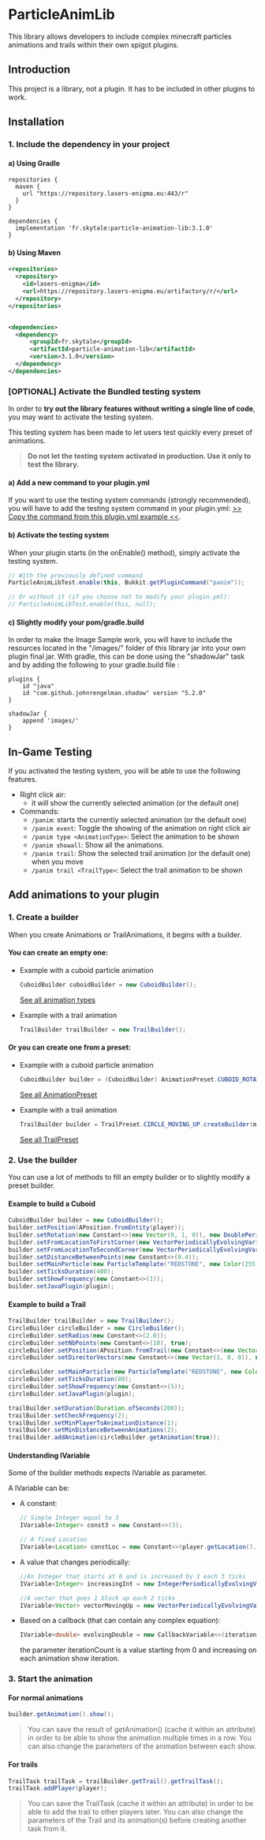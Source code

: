 # ParticleAnimLib

This library allows developers to include complex minecraft particles animations and trails within their own spigot plugins.

## Introduction

This project is a library, not a plugin. It has to be included in other plugins to work.

## Installation

### 1. Include the dependency in your project

#### a) Using Gradle

```properties
repositories {
  maven {
    url "https://repository.lasers-enigma.eu:443/r"
  }
}

dependencies {
  implementation 'fr.skytale:particle-animation-lib:3.1.0'
}
```

#### b) Using Maven

```xml
<repositories>
  <repository>
    <id>lasers-enigma</id>
    <url>https://repository.lasers-enigma.eu/artifactory/r/</url>
  </repository>
</repositories>


<dependencies>
  <dependency>
      <groupId>fr.skytale</groupId>
      <artifactId>particle-animation-lib</artifactId>
      <version>3.1.0</version>
  </dependency>
</dependencies>    
```

### [OPTIONAL] Activate the Bundled testing system

In order to **try out the library features without writing a single line of code**, you may want to activate the testing system.

This testing system has been made to let users test quickly every preset of animations.

> **Do not let the testing system activated in production. Use it only to test the library.**

#### a) Add a new command to your plugin.yml

If you want to use the testing system commands (strongly recommended), you will have to add the testing system command in your plugin.yml:
[>> Copy the command from this plugin.yml example <<](https://gitlab.com/skytale_/skytale-mc/particleanimlibtest/-/blob/master/src/main/resources/plugin.yml).

#### b) Activate the testing system

When your plugin starts (in the onEnable() method), simply activate the testing system.

```java
// With the previously defined command
ParticleAnimLibTest.enable(this, Bukkit.getPluginCommand("panim"));

// Or without it (if you choose not to modify your plugin.yml):
// ParticleAnimLibTest.enable(this, null);
```

#### c) Slightly modify your pom/gradle.build

In order to make the Image Sample work, you will have to include the resources located in the "/images/" folder of this library jar into your own plugin final jar.
With gradle, this can be done using the "shadowJar" task and by adding the following to your gradle.build file :

```properties
plugins {
    id "java"
    id "com.github.johnrengelman.shadow" version "5.2.0"
}

shadowJar {
    append 'images/'
}
```

## In-Game Testing

If you activated the testing system, you will be able to use the following features.

* Right click air:
  * it will show the currently selected animation (or the default one)
* Commands:
  * `/panim`: starts the currently selected animation (or the default one)
  * `/panim event`: Toggle the showing of the animation on right click air
  * `/panim type <AnimationType>`: Select the animation to be shown
  * `/panim showall`: Show all the animations.
  * `/panim trail`: Show the selected trail animation (or the default one) when you move
  * `/panim trail <TrailType>`: Select the trail animation to be shown

## Add animations to your plugin

### 1. Create a builder

When you create Animations or TrailAnimations, it begins with a builder. 

#### You can **create an empty one**:
* Example with a cuboid particle animation
    ```java
    CuboidBuilder cuboidBuilder = new CuboidBuilder();
    ```
    [See all animation types](https://gitlab.com/skytale_/skytale-mc/particleanimlib/-/tree/master/src/main/java/fr/skytale/particleanimlib/animation/animation)
  

* Example with a trail animation
    ```java
    TrailBuilder trailBuilder = new TrailBuilder();
    ```
  
#### Or you can **create one from a preset**:
  * Example with a cuboid particle animation
    ```java
    CuboidBuilder builder = (CuboidBuilder) AnimationPreset.CUBOID_ROTATING.createBuilder();
    ```
    [See all AnimationPreset](https://gitlab.com/skytale_/skytale-mc/particleanimlib/-/tree/master/src/main/java/fr/skytale/particleanimlib/animation/attribute/AnimationPreset.java)
  

  * Example with a trail animation
    ```java
    TrailBuilder builder = TrailPreset.CIRCLE_MOVING_UP.createBuilder(myPluginMainClass);
    ```
    [See all TrailPreset](https://gitlab.com/skytale_/skytale-mc/particleanimlib/-/tree/master/src/main/java/fr/skytale/particleanimlib/trail/attribute/TrailPreset.java)

### 2. Use the builder 

You can use a lot of methods to fill an empty builder or to slightly modify a preset builder.

#### Example to build a Cuboid

```java
CuboidBuilder builder = new CuboidBuilder();
builder.setPosition(APosition.fromEntity(player));
builder.setRotation(new Constant<>(new Vector(0, 1, 0)), new DoublePeriodicallyEvolvingVariable(Math.toRadians(0), Math.toRadians(1), 0));
builder.setFromLocationToFirstCorner(new VectorPeriodicallyEvolvingVariable(new Vector(-3, -3, -3), new Vector(0.05, 0.1, 0.05), 10));
builder.setFromLocationToSecondCorner(new VectorPeriodicallyEvolvingVariable(new Vector(3, 3, 3), new Vector(-0.05, -0.1, -0.05), 10));
builder.setDistanceBetweenPoints(new Constant<>(0.4));
builder.setMainParticle(new ParticleTemplate("REDSTONE", new Color(255, 170, 0), null));
builder.setTicksDuration(400);
builder.setShowFrequency(new Constant<>(1));
builder.setJavaPlugin(plugin);
```

#### Example to build a Trail

```java
TrailBuilder trailBuilder = new TrailBuilder();
CircleBuilder circleBuilder = new CircleBuilder();
circleBuilder.setRadius(new Constant<>(2.0));
circleBuilder.setNbPoints(new Constant<>(10), true);
circleBuilder.setPosition(APosition.fromTrail(new Constant<>(new Vector(0, 0, 0))));
circleBuilder.setDirectorVectors(new Constant<>(new Vector(1, 0, 0)), new Constant<>(new Vector(0, 0, 1)));

circleBuilder.setMainParticle(new ParticleTemplate("REDSTONE", new Color(255, 170, 0), null));
circleBuilder.setTicksDuration(80);
circleBuilder.setShowFrequency(new Constant<>(5));
circleBuilder.setJavaPlugin(plugin);

trailBuilder.setDuration(Duration.ofSeconds(200));
trailBuilder.setCheckFrequency(2);
trailBuilder.setMinPlayerToAnimationDistance(1);
trailBuilder.setMinDistanceBetweenAnimations(2);
trailBuilder.addAnimation(circleBuilder.getAnimation(true));
```

#### Understanding IVariable

Some of the builder methods expects IVariable as parameter.

A IVariable can be:
* A constant:
  ```java
  // Simple Integer equal to 3
  IVariable<Integer> const3 = new Constant<>(3);                                                

  // A fixed Location
  IVariable<Location> constLoc = new Constant<>(player.getLocation().clone());
  ```

* A value that changes periodically:
  ```java
  //An Integer that starts at 0 and is increased by 1 each 3 ticks
  IVariable<Integer> increasingInt = new IntegerPeriodicallyEvolvingVariable(0, 1, 3);
  
  //A vector that goes 1 block up each 2 ticks
  IVariable<Vector> vectorMovingUp = new VectorPeriodicallyEvolvingVariable(new Vector(0,0,0), new Vector(0, 1, 0), 2);
  ```

* Based on a callback (that can contain any complex equation):
  ```java
  IVariable<double> evolvingDouble = new CallbackVariable<>(iterationCount -> 0.3 + Math.sin(iterationCount) / 4));
  ```
  the parameter iterationCount is a value starting from 0 and increasing on each animation show iteration.


### 3. Start the animation

#### For normal animations
```java
builder.getAnimation().show();
```

> You can save the result of getAnimation() (cache it within an attribute) in order to be able to show the animation multiple times in a row.
> You can also change the parameters of the animation between each show.

#### For trails

```java
TrailTask trailTask = trailBuilder.getTrail().getTrailTask();
trailTask.addPlayer(player);
```

> You can save the TrailTask (cache it within an attribute) in order to be able to add the trail to other players later.
> You can also change the parameters of the Trail and its animation(s) before creating another task from it.
